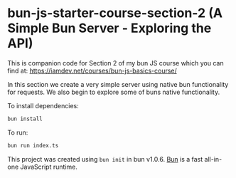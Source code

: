 # bun-js-starter-course-section-2 (A Simple Bun Server - Exploring the API)

This is companion code for Section 2 of my bun JS course which you can find at:  https://iamdev.net/courses/bun-js-basics-course/

In this section we create a very simple server using native bun functionality for requests. We also begin to explore some of buns native functionality.

To install dependencies:

```bash
bun install
```

To run:

```bash
bun run index.ts
```

This project was created using `bun init` in bun v1.0.6. [Bun](https://bun.sh) is a fast all-in-one JavaScript runtime.
